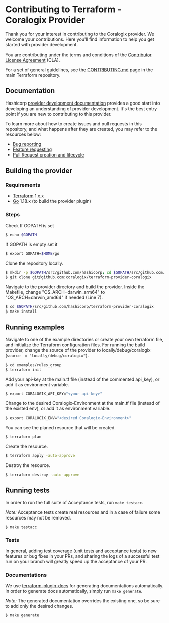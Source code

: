 # Contributing to Terraform - Coralogix Provider

Thank you for your interest in contributing to the Coralogix provider. We welcome your contributions. Here you'll find
information to help you get started with provider development.

You are contributing under the terms and conditions of the [Contributor License Agreement](LICENSE) (CLA).

For a set of general guidelines, see
the [CONTRIBUTING.md](https://github.com/hashicorp/terraform/blob/master/.github/CONTRIBUTING.md) page in the main
Terraform repository.

## Documentation

Hashicorp [provider development documentation](https://www.terraform.io/docs/extend/) provides a good start into
developing an understanding of provider development. It's the best entry point if you are new to contributing to this
provider.

To learn more about how to create issues and pull requests in this repository, and what happens after they are created,
you may refer to the resources below:

- [Bug reporting](.github/ISSUE_TEMPLATE/BUG_REPORT.md)
- [Feature requesting](.github/ISSUE_TEMPLATE/FEATURE_REQUEST.md)
- [Pull Request creation and lifecycle](.github/PULL_REQUEST_TEMPLATE.md)

Building the provider
---------------------

### Requirements

- [Terraform](https://www.terraform.io/downloads.html) 1.x.x
- [Go](https://golang.org/doc/install) 1.18.x (to build the provider plugin)

### Steps

Check If GOPATH is set

```sh
$ echo $GOPATH
```

If GOPATH is empty set it

```sh
$ export GOPATH=$HOME/go
```

Clone the repository locally.

```sh
$ mkdir -p $GOPATH/src/github.com/hashicorp; cd $GOPATH/src/github.com/hashicorp
$ git clone git@github.com:coralogix/terraform-provider-coralogix
```

Navigate to the provider directory and build the provider.
Inside the Makefile, change "OS_ARCH=darwin_arm64" to "OS_ARCH=darwin_amd64" if needed (Line 7).

```sh
$ cd $GOPATH/src/github.com/hashicorp/terraform-provider-coralogix
$ make install
```

Running examples
---------------------
Navigate to one of the example directories or create your own terraform file, and initialize the Terraform configuration files.
For running the build provider, change the source of the provider to locally/debug/coralogix (`source  = "locally/debug/coralogix"`).
```sh
$ cd examples/rules_group
$ terraform init
```

Add your api-key at the main.tf file (instead of the commented api_key), or add it as environment variable.

```sh
$ export CORALOGIX_API_KEY="<your api-key>"
```

Change to the desired Coralogix-Environment at the main.tf file (instead of the existed env), or add it as environment
variable.

```sh
$ export CORALOGIX_ENV="<desired Coralogix-Environment>" 
```

You can see the planed resource that will be created.

```sh
$ terraform plan
```

Create the resource.

```sh
$ terraform apply -auto-approve
```

Destroy the resource.

```sh
$ terraform destroy -auto-approve
```

Running tests
---------------------
In order to run the full suite of Acceptance tests, run `make testacc`.

*Note:* Acceptance tests create real resources and in a case of failure some resources may not be removed.

```sh
$ make testacc
```

### Tests

In general, adding test coverage (unit tests and acceptance tests) to new features or bug fixes in your PRs, and sharing
the logs of a successful test run on your branch will greatly speed up the acceptance of your PR.

### Documentations

We use [terraform-plugin-docs](https://github.com/hashicorp/terraform-plugin-docs) for generating documentations
automatically.
In order to generate docs automatically, simply run `make generate`.

*Note:* The generated documentation overrides the existing one, so be sure to add only the desired changes.
```sh
$ make generate
```
